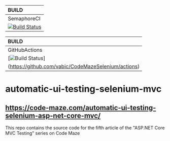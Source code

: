 | BUILD |
|:----- |
|SemaphoreCI|
| [![Build Status](https://vabic.semaphoreci.com/badges/CodeMazeSelenium.svg?key=1db44441-6274-44b9-8df1-7767d407e5e1)](https://vabic.semaphoreci.com/badges/CodeMazeSelenium/branches/work.svg) |

| BUILD |
|:----- |
|GitHubActions|
| [![Build Status](https://github.com/actions/CodeMazeSelenium/workflows/.github/workflows/ubuntu-docker.yml/badge.svg?branch=work)]
(https://github.com/vabic/CodeMazeSelenium/actions) |


# automatic-ui-testing-selenium-mvc
## https://code-maze.com/automatic-ui-testing-selenium-asp-net-core-mvc/
This repo contains the source code for the fifth article of the "ASP.NET Core MVC Testing" series on Code Maze
